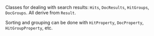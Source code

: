 Classes for dealing with search results: `Hits`, `DocResults`, `HitGroups`,
`DocGroups`. All derive from `Result`.

Sorting and grouping can be done with `HitProperty`, `DocProperty`, 
`HitGroupProperty`, etc.

